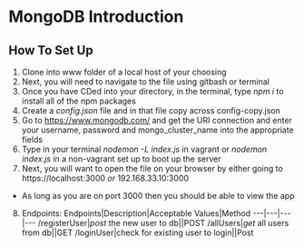 # MongoDB Introduction
## How To Set Up
1. Clone into www folder of a local host of your choosing
2. Next, you will need to navigate to the file using gitbash or terminal
3. Once you have CDed into your directory, in the terminal, type *npm i* to install all of the npm packages
4. Create a *config.json* file and in that file copy across config-copy.json 
5. Go to https://www.mongodb.com/ and get the URI connection and enter your username, password and mongo_cluster_name into the appropriate fields
6. Type in your terminal *nodemon -L index.js* in vagrant or *nodemon index.js* in a non-vagrant set up to boot up the server
7. Next, you will want to open the file on your browser by either going to https://localhost:3000 *or* 192.168.33.10:3000
  * As long as you are on port 3000 then you should be able to view the app
8. Endpoints:
Endpoints|Description|Acceptable Values|Method
---|---|---|---
/registerUser|*post* the new user to db||POST
/allUsers|*get* all users from db||GET
/loginUser|check for existing user to login||Post